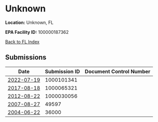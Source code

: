 # Unknown

**Location:** Unknown, FL

**EPA Facility ID:** 100000187362

[Back to FL Index](../../index.md)

## Submissions

| Date | Submission ID | Document Control Number |
|------|--------------|-------------------------|
| [2022-07-19](submissions/1000101341.md) | 1000101341 |  |
| [2017-08-18](submissions/1000065321.md) | 1000065321 |  |
| [2012-08-22](submissions/1000030056.md) | 1000030056 |  |
| [2007-08-27](submissions/49597.md) | 49597 |  |
| [2004-06-22](submissions/36000.md) | 36000 |  |
